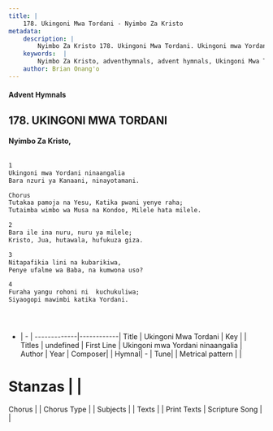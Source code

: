 ```yaml
---
title: |
    178. Ukingoni Mwa Tordani - Nyimbo Za Kristo
metadata:
    description: |
        Nyimbo Za Kristo 178. Ukingoni Mwa Tordani. Ukingoni mwa Yordani ninaangalia  Bara nzuri ya Kanaani, ninayotamani.   Chorus Tutakaa pamoja na Yesu, Katika pwani yenye raha;  Tutaimba wimbo wa Musa na Kondoo, Milele hata milele.  
    keywords:  |
        Nyimbo Za Kristo, adventhymnals, advent hymnals, Ukingoni Mwa Tordani, Ukingoni mwa Yordani ninaangalia . 
    author: Brian Onang'o
---
```


#### Advent Hymnals
## 178. UKINGONI MWA TORDANI
####  Nyimbo Za Kristo,

```txt

1
Ukingoni mwa Yordani ninaangalia 
Bara nzuri ya Kanaani, ninayotamani. 

Chorus
Tutakaa pamoja na Yesu, Katika pwani yenye raha; 
Tutaimba wimbo wa Musa na Kondoo, Milele hata milele.

2
Bara ile ina nuru, nuru ya milele;
Kristo, Jua, hutawala, hufukuza giza.

3
Nitapafikia lini na kubarikiwa,
Penye ufalme wa Baba, na kumwona uso?

4
Furaha yangu rohoni ni  kuchukuliwa;
Siyaogopi mawimbi katika Yordani.





```

- |   -  |
-------------|------------|
Title | Ukingoni Mwa Tordani |
Key |  |
Titles | undefined |
First Line | Ukingoni mwa Yordani ninaangalia  |
Author | 
Year | 
Composer| |
Hymnal|  - |
Tune|  |
Metrical pattern | |
# Stanzas |  |
Chorus |  |
Chorus Type |  |
Subjects | |
Texts |  |
Print Texts | 
Scripture Song |  |
    

